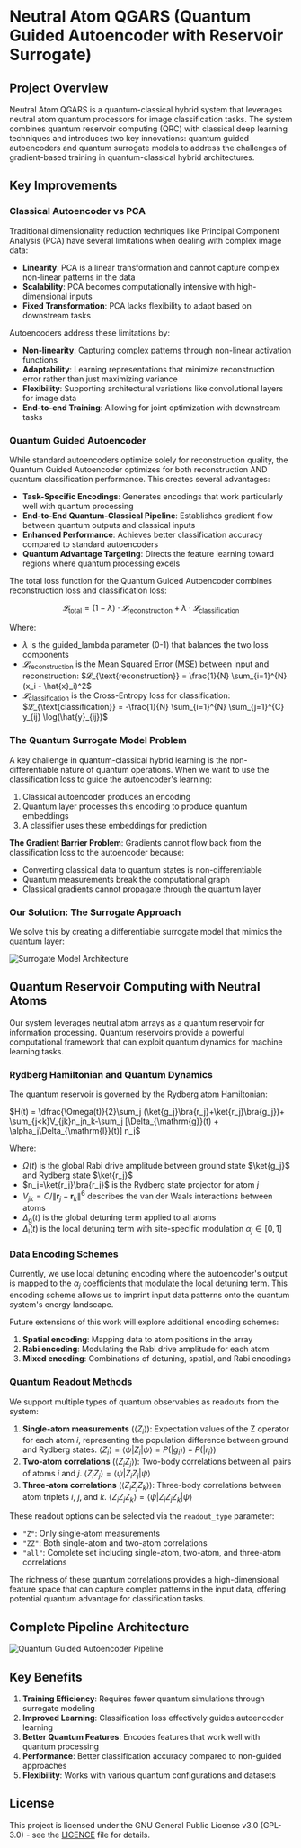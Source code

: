 # Neutral Atom QGARS (Quantum Guided Autoencoder with Reservoir Surrogate)

## Project Overview

Neutral Atom QGARS is a quantum-classical hybrid system that leverages neutral atom quantum processors for image classification tasks. The system combines quantum reservoir computing (QRC) with classical deep learning techniques and introduces two key innovations: quantum guided autoencoders and quantum surrogate models to address the challenges of gradient-based training in quantum-classical hybrid architectures.

## Key Improvements

### Classical Autoencoder vs PCA

Traditional dimensionality reduction techniques like Principal Component Analysis (PCA) have several limitations when dealing with complex image data:

- **Linearity**: PCA is a linear transformation and cannot capture complex non-linear patterns in the data
- **Scalability**: PCA becomes computationally intensive with high-dimensional inputs
- **Fixed Transformation**: PCA lacks flexibility to adapt based on downstream tasks

Autoencoders address these limitations by:

- **Non-linearity**: Capturing complex patterns through non-linear activation functions
- **Adaptability**: Learning representations that minimize reconstruction error rather than just maximizing variance
- **Flexibility**: Supporting architectural variations like convolutional layers for image data
- **End-to-end Training**: Allowing for joint optimization with downstream tasks

### Quantum Guided Autoencoder

While standard autoencoders optimize solely for reconstruction quality, the Quantum Guided Autoencoder optimizes for both reconstruction AND quantum classification performance. This creates several advantages:

- **Task-Specific Encodings**: Generates encodings that work particularly well with quantum processing
- **End-to-End Quantum-Classical Pipeline**: Establishes gradient flow between quantum outputs and classical inputs
- **Enhanced Performance**: Achieves better classification accuracy compared to standard autoencoders
- **Quantum Advantage Targeting**: Directs the feature learning toward regions where quantum processing excels

The total loss function for the Quantum Guided Autoencoder combines reconstruction loss and classification loss:

```math
𝓛_{\text{total}} = (1-\lambda) \cdot 𝓛_{\text{reconstruction}} + \lambda \cdot 𝓛_{\text{classification}}
```

Where:

- $\lambda$ is the guided_lambda parameter (0-1) that balances the two loss components
- $𝓛_{\text{reconstruction}}$ is the Mean Squared Error (MSE) between input and reconstruction:
  $𝓛_{\text{reconstruction}} = \frac{1}{N} \sum_{i=1}^{N} (x_i - \hat{x}_i)^2$
- $𝓛_{\text{classification}}$ is the Cross-Entropy loss for classification:
  $𝓛_{\text{classification}} = -\frac{1}{N} \sum_{i=1}^{N} \sum_{j=1}^{C} y_{ij} \log(\hat{y}_{ij})$

### The Quantum Surrogate Model Problem

A key challenge in quantum-classical hybrid learning is the non-differentiable nature of quantum operations. When we want to use the classification loss to guide the autoencoder's learning:

1. Classical autoencoder produces an encoding
2. Quantum layer processes this encoding to produce quantum embeddings
3. A classifier uses these embeddings for prediction

**The Gradient Barrier Problem**: Gradients cannot flow back from the classification loss to the autoencoder because:

- Converting classical data to quantum states is non-differentiable
- Quantum measurements break the computational graph
- Classical gradients cannot propagate through the quantum layer

### Our Solution: The Surrogate Approach

We solve this by creating a differentiable surrogate model that mimics the quantum layer:

![Surrogate Model Architecture](docs/images/surrogate_model.svg)

## Quantum Reservoir Computing with Neutral Atoms

Our system leverages neutral atom arrays as a quantum reservoir for information processing. Quantum reservoirs provide a powerful computational framework that can exploit quantum dynamics for machine learning tasks.

### Rydberg Hamiltonian and Quantum Dynamics

The quantum reservoir is governed by the Rydberg atom Hamiltonian:

$H(t) = \dfrac{\Omega(t)}{2}\sum_j (\ket{g_j}\bra{r_j}+\ket{r_j}\bra{g_j})+ \sum_{j<k}V_{jk}n_jn_k-\sum_j [\Delta_{\mathrm{g}}(t) + \alpha_j\Delta_{\mathrm{l}}(t)] n_j$

Where:

- $\Omega(t)$ is the global Rabi drive amplitude between ground state $\ket{g_j}$ and Rydberg state $\ket{r_j}$
- $n_j=\ket{r_j}\bra{r_j}$ is the Rydberg state projector for atom $j$
- $V_{jk}=C/\lVert\mathbf{r}_j-\mathbf{r}_k\rVert^6$ describes the van der Waals interactions between atoms
- $\Delta_{\mathrm{g}}(t)$ is the global detuning term applied to all atoms
- $\Delta_{\mathrm{l}}(t)$ is the local detuning term with site-specific modulation $\alpha_j \in [0,1]$

### Data Encoding Schemes

Currently, we use local detuning encoding where the autoencoder's output is mapped to the $\alpha_j$ coefficients that modulate the local detuning term. This encoding scheme allows us to imprint input data patterns onto the quantum system's energy landscape.

Future extensions of this work will explore additional encoding schemes:

1. **Spatial encoding**: Mapping data to atom positions in the array
2. **Rabi encoding**: Modulating the Rabi drive amplitude for each atom
3. **Mixed encoding**: Combinations of detuning, spatial, and Rabi encodings

### Quantum Readout Methods

We support multiple types of quantum observables as readouts from the system:

1. **Single-atom measurements** ($\langle Z_i \rangle$): Expectation values of the Z operator for each atom $i$, representing the population difference between ground and Rydberg states.
   $\langle Z_i \rangle = \langle \psi | Z_i | \psi \rangle = P(|g_i\rangle) - P(|r_i\rangle)$
2. **Two-atom correlations** ($\langle Z_i Z_j \rangle$): Two-body correlations between all pairs of atoms $i$ and $j$.
   $\langle Z_i Z_j \rangle = \langle \psi | Z_i Z_j | \psi \rangle$
3. **Three-atom correlations** ($\langle Z_i Z_j Z_k \rangle$): Three-body correlations between atom triplets $i$, $j$, and $k$.
   $\langle Z_i Z_j Z_k \rangle = \langle \psi | Z_i Z_j Z_k | \psi \rangle$

These readout options can be selected via the `readout_type` parameter:

- `"Z"`: Only single-atom measurements
- `"ZZ"`: Both single-atom and two-atom correlations
- `"all"`: Complete set including single-atom, two-atom, and three-atom correlations

The richness of these quantum correlations provides a high-dimensional feature space that can capture complex patterns in the input data, offering potential quantum advantage for classification tasks.

## Complete Pipeline Architecture 

![Quantum Guided Autoencoder Pipeline](docs/images/pipeline.svg)

## Key Benefits

1. **Training Efficiency**: Requires fewer quantum simulations through surrogate modeling
2. **Improved Learning**: Classification loss effectively guides autoencoder learning
3. **Better Quantum Features**: Encodes features that work well with quantum processing
4. **Performance**: Better classification accuracy compared to non-guided approaches
5. **Flexibility**: Works with various quantum configurations and datasets

## License

This project is licensed under the GNU General Public License v3.0 (GPL-3.0) - see the [LICENCE](LICENCE) file for details.
